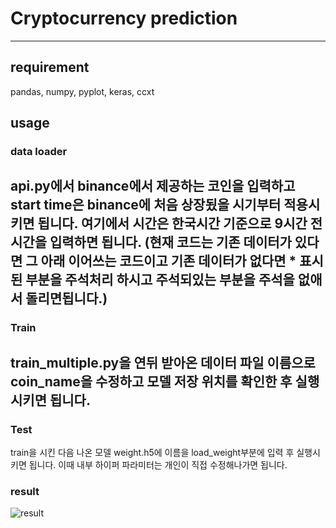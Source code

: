 
# Cryptocurrency prediction
-------------------------

## requirement 
pandas, numpy, pyplot, keras, ccxt 

## usage
### data loader 
api.py에서 binance에서 제공하는 코인을 입력하고 start time은 binance에 처음 상장됬을 시기부터 적용시키면 됩니다. 
여기에서 시간은 한국시간 기준으로 9시간 전 시간을 입력하면 됩니다. (현재 코드는 기존 데이터가 있다면 그 아래 이어쓰는 코드이고 
기존 데이터가 없다면 * 표시된 부분을 주석처리 하시고 주석되있는 부분을 주석을 없애서 돌리면됩니다.)
----------------------------------
### Train
train_multiple.py을 연뒤 받아온 데이터 파일 이름으로 coin_name을 수정하고 모델 저장 위치를 확인한 후 실행시키면 됩니다. 
-------------------------
### Test 
train을 시킨 다음 나온 모델 weight.h5에 이름을 load_weight부분에 입력 후 실행시키면 됩니다. 이때 내부 하이퍼 파라미터는 개인이 직접 수정해나가면 됩니다. 

### result
![result](https://user-images.githubusercontent.com/37646197/64907087-1b1c9600-d729-11e9-8cc3-0beecad0ed0e.png)
